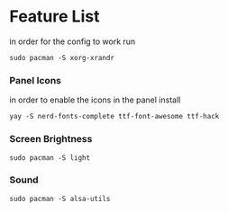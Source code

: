 # Feature List


in order for the config to work run

`sudo pacman -S xorg-xrandr`

### Panel Icons
in order to enable the icons in the panel install 

`yay -S nerd-fonts-complete ttf-font-awesome ttf-hack`

### Screen Brightness

`sudo pacman -S light`

### Sound

`sudo pacman -S alsa-utils`

